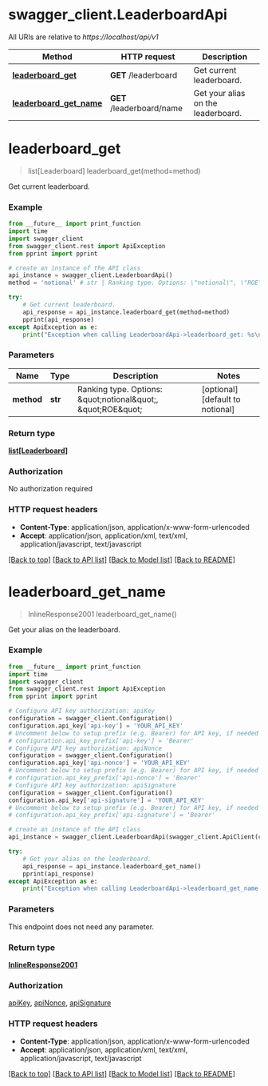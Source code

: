 # swagger_client.LeaderboardApi

All URIs are relative to *https://localhost/api/v1*

Method | HTTP request | Description
------------- | ------------- | -------------
[**leaderboard_get**](LeaderboardApi.md#leaderboard_get) | **GET** /leaderboard | Get current leaderboard.
[**leaderboard_get_name**](LeaderboardApi.md#leaderboard_get_name) | **GET** /leaderboard/name | Get your alias on the leaderboard.


# **leaderboard_get**
> list[Leaderboard] leaderboard_get(method=method)

Get current leaderboard.

### Example
```python
from __future__ import print_function
import time
import swagger_client
from swagger_client.rest import ApiException
from pprint import pprint

# create an instance of the API class
api_instance = swagger_client.LeaderboardApi()
method = 'notional' # str | Ranking type. Options: \"notional\", \"ROE\" (optional) (default to notional)

try:
    # Get current leaderboard.
    api_response = api_instance.leaderboard_get(method=method)
    pprint(api_response)
except ApiException as e:
    print("Exception when calling LeaderboardApi->leaderboard_get: %s\n" % e)
```

### Parameters

Name | Type | Description  | Notes
------------- | ------------- | ------------- | -------------
 **method** | **str**| Ranking type. Options: \&quot;notional\&quot;, \&quot;ROE\&quot; | [optional] [default to notional]

### Return type

[**list[Leaderboard]**](Leaderboard.md)

### Authorization

No authorization required

### HTTP request headers

 - **Content-Type**: application/json, application/x-www-form-urlencoded
 - **Accept**: application/json, application/xml, text/xml, application/javascript, text/javascript

[[Back to top]](#) [[Back to API list]](../README.md#documentation-for-api-endpoints) [[Back to Model list]](../README.md#documentation-for-models) [[Back to README]](../README.md)

# **leaderboard_get_name**
> InlineResponse2001 leaderboard_get_name()

Get your alias on the leaderboard.

### Example
```python
from __future__ import print_function
import time
import swagger_client
from swagger_client.rest import ApiException
from pprint import pprint

# Configure API key authorization: apiKey
configuration = swagger_client.Configuration()
configuration.api_key['api-key'] = 'YOUR_API_KEY'
# Uncomment below to setup prefix (e.g. Bearer) for API key, if needed
# configuration.api_key_prefix['api-key'] = 'Bearer'
# Configure API key authorization: apiNonce
configuration = swagger_client.Configuration()
configuration.api_key['api-nonce'] = 'YOUR_API_KEY'
# Uncomment below to setup prefix (e.g. Bearer) for API key, if needed
# configuration.api_key_prefix['api-nonce'] = 'Bearer'
# Configure API key authorization: apiSignature
configuration = swagger_client.Configuration()
configuration.api_key['api-signature'] = 'YOUR_API_KEY'
# Uncomment below to setup prefix (e.g. Bearer) for API key, if needed
# configuration.api_key_prefix['api-signature'] = 'Bearer'

# create an instance of the API class
api_instance = swagger_client.LeaderboardApi(swagger_client.ApiClient(configuration))

try:
    # Get your alias on the leaderboard.
    api_response = api_instance.leaderboard_get_name()
    pprint(api_response)
except ApiException as e:
    print("Exception when calling LeaderboardApi->leaderboard_get_name: %s\n" % e)
```

### Parameters
This endpoint does not need any parameter.

### Return type

[**InlineResponse2001**](InlineResponse2001.md)

### Authorization

[apiKey](../README.md#apiKey), [apiNonce](../README.md#apiNonce), [apiSignature](../README.md#apiSignature)

### HTTP request headers

 - **Content-Type**: application/json, application/x-www-form-urlencoded
 - **Accept**: application/json, application/xml, text/xml, application/javascript, text/javascript

[[Back to top]](#) [[Back to API list]](../README.md#documentation-for-api-endpoints) [[Back to Model list]](../README.md#documentation-for-models) [[Back to README]](../README.md)

